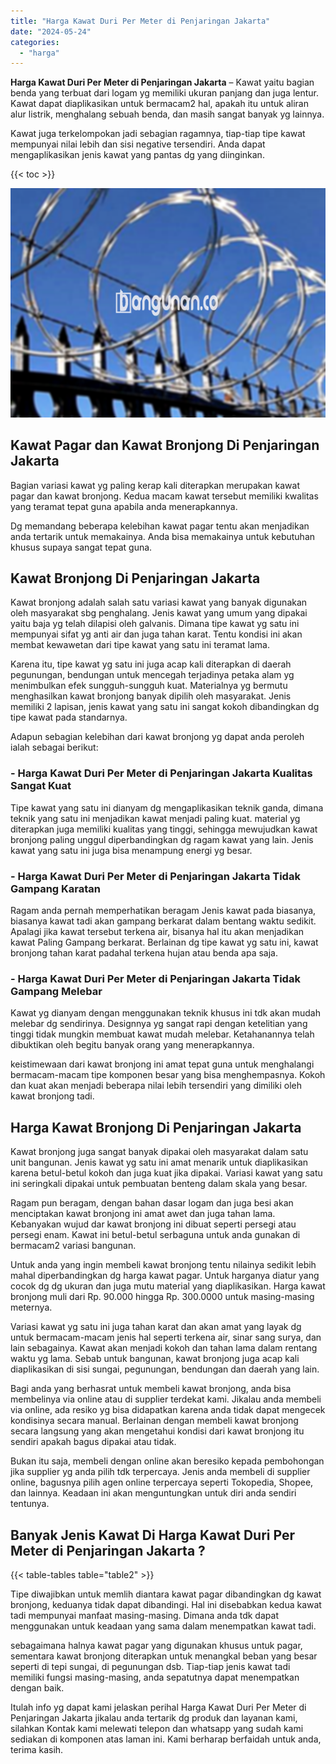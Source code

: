 ```yaml
---
title: "Harga Kawat Duri Per Meter di Penjaringan Jakarta"
date: "2024-05-24"
categories: 
  - "harga"
---
```


**Harga Kawat Duri Per Meter di Penjaringan Jakarta** – Kawat yaitu bagian benda yang terbuat dari logam yg memiliki ukuran panjang dan juga lentur. Kawat dapat diaplikasikan untuk bermacam2 hal, apakah itu untuk aliran alur listrik, menghalang sebuah benda, dan masih sangat banyak yg lainnya.

Kawat juga terkelompokan jadi sebagian ragamnya, tiap-tiap tipe kawat mempunyai nilai lebih dan sisi negative tersendiri. Anda dapat mengaplikasikan jenis kawat yang pantas dg yang diinginkan.

{{< toc >}}

![Harga Kawat Duri Per Meter di Penjaringan Jakarta](/images/jual-kawat-murah48.png)

## Kawat Pagar dan Kawat Bronjong Di Penjaringan Jakarta

Bagian variasi kawat yg paling kerap kali diterapkan merupakan kawat pagar dan kawat bronjong. Kedua macam kawat tersebut memiliki kwalitas yang teramat tepat guna apabila anda menerapkannya.

Dg memandang beberapa kelebihan kawat pagar tentu akan menjadikan anda tertarik untuk memakainya. Anda bisa memakainya untuk kebutuhan khusus supaya sangat tepat guna.

## Kawat Bronjong Di Penjaringan Jakarta

Kawat bronjong adalah salah satu variasi kawat yang banyak digunakan oleh masyarakat sbg penghalang. Jenis kawat yang umum yang dipakai yaitu baja yg telah dilapisi oleh galvanis. Dimana tipe kawat yg satu ini mempunyai sifat yg anti air dan juga tahan karat. Tentu kondisi ini akan membat kewawetan dari tipe kawat yang satu ini teramat lama.

Karena itu, tipe kawat yg satu ini juga acap kali diterapkan di daerah pegunungan, bendungan untuk mencegah terjadinya petaka alam yg menimbulkan efek sungguh-sungguh kuat. Materialnya yg bermutu menghasilkan kawat bronjong banyak dipilih oleh masyarakat. Jenis memiliki 2 lapisan, jenis kawat yang satu ini sangat kokoh dibandingkan dg tipe kawat pada standarnya.

Adapun sebagian kelebihan dari kawat bronjong yg dapat anda peroleh ialah sebagai berikut:

### \- Harga Kawat Duri Per Meter di Penjaringan Jakarta Kualitas Sangat Kuat

Tipe kawat yang satu ini dianyam dg mengaplikasikan teknik ganda, dimana teknik yang satu ini menjadikan kawat menjadi paling kuat. material yg diterapkan juga memiliki kualitas yang tinggi, sehingga mewujudkan kawat bronjong paling unggul diperbandingkan dg ragam kawat yang lain. Jenis kawat yang satu ini juga bisa menampung energi yg besar.

### \- Harga Kawat Duri Per Meter di Penjaringan Jakarta Tidak Gampang Karatan

Ragam anda pernah memperhatikan beragam Jenis kawat pada biasanya, biasanya kawat tadi akan gampang berkarat dalam bentang waktu sedikit. Apalagi jika kawat tersebut terkena air, bisanya hal itu akan menjadikan kawat Paling Gampang berkarat. Berlainan dg tipe kawat yg satu ini, kawat bronjong tahan karat padahal terkena hujan atau benda apa saja.

### \- Harga Kawat Duri Per Meter di Penjaringan Jakarta Tidak Gampang Melebar

Kawat yg dianyam dengan menggunakan teknik khusus ini tdk akan mudah melebar dg sendirinya. Designnya yg sangat rapi dengan ketelitian yang tinggi tidak mungkin membuat kawat mudah melebar. Ketahanannya telah dibuktikan oleh begitu banyak orang yang menerapkannya.

keistimewaan dari kawat bronjong ini amat tepat guna untuk menghalangi bermacam-macam tipe komponen besar yang bisa menghempasnya. Kokoh dan kuat akan menjadi beberapa nilai lebih tersendiri yang dimiliki oleh kawat bronjong tadi.

## Harga Kawat Bronjong Di Penjaringan Jakarta

Kawat bronjong juga sangat banyak dipakai oleh masyarakat dalam satu unit bangunan. Jenis kawat yg satu ini amat menarik untuk diaplikasikan karena betul-betul kokoh dan juga kuat jika dipakai. Variasi kawat yang satu ini seringkali dipakai untuk pembuatan benteng dalam skala yang besar.

Ragam pun beragam, dengan bahan dasar logam dan juga besi akan menciptakan kawat bronjong ini amat awet dan juga tahan lama. Kebanyakan wujud dar kawat bronjong ini dibuat seperti persegi atau persegi enam. Kawat ini betul-betul serbaguna untuk anda gunakan di bermacam2 variasi bangunan.

Untuk anda yang ingin membeli kawat bronjong tentu nilainya sedikit lebih mahal diperbandingkan dg harga kawat pagar. Untuk harganya diatur yang cocok dg dg ukuran dan juga mutu material yang diaplikasikan. Harga kawat bronjong muli dari Rp. 90.000 hingga Rp. 300.0000 untuk masing-masing meternya.

Variasi kawat yg satu ini juga tahan karat dan akan amat yang layak dg untuk bermacam-macam jenis hal seperti terkena air, sinar sang surya, dan lain sebagainya. Kawat akan menjadi kokoh dan tahan lama dalam rentang waktu yg lama. Sebab untuk bangunan, kawat bronjong juga acap kali diaplikasikan di sisi sungai, pegunungan, bendungan dan daerah yang lain.

Bagi anda yang berhasrat untuk membeli kawat bronjong, anda bisa membelinya via online atau di supplier terdekat kami. Jikalau anda membeli via online, ada resiko yg bisa didapatkan karena anda tidak dapat mengecek kondisinya secara manual. Berlainan dengan membeli kawat bronjong secara langsung yang akan mengetahui kondisi dari kawat bronjong itu sendiri apakah bagus dipakai atau tidak.

Bukan itu saja, membeli dengan online akan beresiko kepada pembohongan jika supplier yg anda pilih tdk terpercaya. Jenis anda membeli di supplier online, bagusnya pilih agen online terpercaya seperti Tokopedia, Shopee, dan lainnya. Keadaan ini akan menguntungkan untuk diri anda sendiri tentunya.

## Banyak Jenis Kawat Di Harga Kawat Duri Per Meter di Penjaringan Jakarta ?

{{< table-tables table="table2" >}}

Tipe diwajibkan untuk memlih diantara kawat pagar dibandingkan dg kawat bronjong, keduanya tidak dapat dibandingi. Hal ini disebabkan kedua kawat tadi mempunyai manfaat masing-masing. Dimana anda tdk dapat menggunakan untuk keadaan yang sama dalam menempatkan kawat tadi.

sebagaimana halnya kawat pagar yang digunakan khusus untuk pagar, sementara kawat bronjong diterapkan untuk menangkal beban yang besar seperti di tepi sungai, di pegunungan dsb. Tiap-tiap jenis kawat tadi memiliki fungsi masing-masing, anda sepatutnya dapat menempatkan dengan baik.

Itulah info yg dapat kami jelaskan perihal Harga Kawat Duri Per Meter di Penjaringan Jakarta jikalau anda tertarik dg produk dan layanan kami, silahkan Kontak kami melewati telepon dan whatsapp yang sudah kami sediakan di komponen atas laman ini. Kami berharap berfaidah untuk anda, terima kasih.
